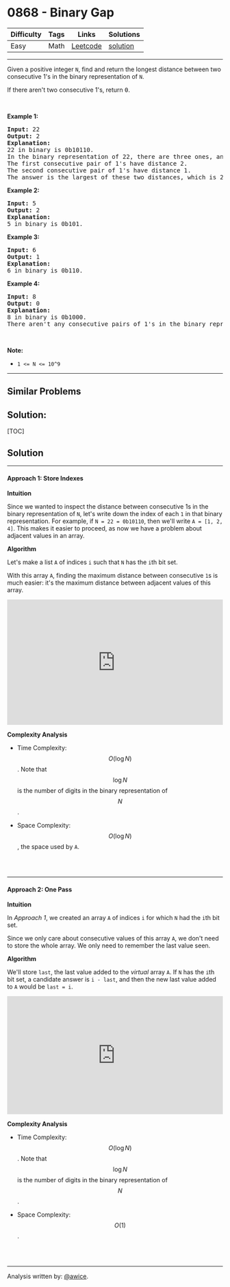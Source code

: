 # 0868 - Binary Gap

Difficulty  | Tags | Links | Solutions
----------- | ---- | ----- | -----
Easy | Math | [Leetcode](https://leetcode.com/problems/binary-gap) | [solution](https://leetcode.com/problems/binary-gap/solution/)


-----------

<p>Given a positive&nbsp;integer <code>N</code>, find and return the longest distance between two consecutive 1&#39;s in the binary representation of <code>N</code>.</p>

<p>If there aren&#39;t two consecutive 1&#39;s, return <font face="monospace">0</font>.</p>

<p>&nbsp;</p>

<div>
<div>
<div>
<ul>
</ul>
</div>
</div>
</div>

<div>
<p><strong>Example 1:</strong></p>

<pre>
<strong>Input: </strong><span id="example-input-1-1">22</span>
<strong>Output: </strong>2
<strong>Explanation: </strong>
22 in binary is 0b10110.
In the binary representation of 22, there are three ones, and two consecutive pairs of 1&#39;s.
The first consecutive pair of 1&#39;s have distance 2.
The second consecutive pair of 1&#39;s have distance 1.
The answer is the largest of these two distances, which is 2.
</pre>

<div>
<p><strong>Example 2:</strong></p>

<pre>
<strong>Input: </strong><span id="example-input-2-1">5</span>
<strong>Output: </strong><span id="example-output-2">2</span>
<strong>Explanation: </strong>
5 in binary is 0b101.
</pre>

<div>
<p><strong>Example 3:</strong></p>

<pre>
<strong>Input: </strong><span id="example-input-3-1">6</span>
<strong>Output: </strong><span id="example-output-3">1</span>
<strong>Explanation: </strong>
6 in binary is 0b110.
</pre>

<div>
<p><strong>Example 4:</strong></p>

<pre>
<strong>Input: </strong><span id="example-input-4-1">8</span>
<strong>Output: </strong><span id="example-output-4">0</span>
<strong>Explanation: </strong>
8 in binary is 0b1000.
There aren&#39;t any consecutive pairs of 1&#39;s in the binary representation of 8, so we return 0.
</pre>

<p>&nbsp;</p>

<div>
<div>
<div>
<p><strong>Note:</strong></p>

<ul>
	<li><code>1 &lt;= N &lt;= 10^9</code></li>
</ul>
</div>
</div>
</div>
</div>
</div>
</div>
</div>


-----------


## Similar Problems




## Solution:

[TOC]

## Solution
---
#### Approach 1: Store Indexes

**Intuition**

Since we wanted to inspect the distance between consecutive 1s in the binary representation of `N`, let's write down the index of each `1` in that binary representation.  For example, if `N = 22 = 0b10110`, then we'll write `A = [1, 2, 4]`.  This makes it easier to proceed, as now we have a problem about adjacent values in an array.

**Algorithm**

Let's make a list `A` of indices `i` such that `N` has the `i`th bit set.

With this array `A`, finding the maximum distance between consecutive `1`s is much easier: it's the maximum distance between adjacent values of this array.

<iframe src="https://leetcode.com/playground/vjdm4iZG/shared" frameBorder="0" width="100%" height="293" name="vjdm4iZG"></iframe>

**Complexity Analysis**

* Time Complexity:  $$O(\log N)$$.  Note that $$\log N$$ is the number of digits in the binary representation of $$N$$.

* Space Complexity:  $$O(\log N)$$, the space used by `A`.
<br />
<br />


---
#### Approach 2: One Pass

**Intuition**

In *Approach 1*, we created an array `A` of indices `i` for which `N` had the `i`th bit set.

Since we only care about consecutive values of this array `A`, we don't need to store the whole array.  We only need to remember the last value seen.

**Algorithm**

We'll store `last`, the last value added to the *virtual* array `A`.  If `N` has the `i`th bit set, a candidate answer is `i - last`, and then the new last value added to `A` would be `last = i`.

<iframe src="https://leetcode.com/playground/Pae8eWML/shared" frameBorder="0" width="100%" height="276" name="Pae8eWML"></iframe>

**Complexity Analysis**

* Time Complexity:  $$O(\log N)$$.  Note that $$\log N$$ is the number of digits in the binary representation of $$N$$.

* Space Complexity:  $$O(1)$$.
<br />
<br />


---


Analysis written by: [@awice](https://leetcode.com/awice).
